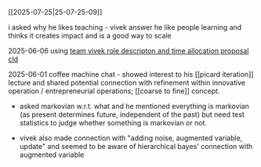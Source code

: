 [[2025-07-25|25-07-25-09]]

i asked why he likes teaching - vivek answer he like people learning and thinks it creates impact and is a good way to scale 


2025-06-06
using [team vivek role descripton and time allocation proposal cld](https://claude.ai/chat/39bd6e8a-ea64-4607-9cf0-8f2c7773ebf6)

2025-06-01
coffee machine chat - showed interest to his [[picard iteration]] lecture and shared potential connection with refinement within innovative operation / entrepreneurial operations; [[coarse to fine]] concept.

- asked markovian w.r.t. what and he mentioned everything is markovian (as present determines future, independent of the past) but need test statistics to judge whether something is markovian or not. 

- vivek also made connection with "adding noise, augmented variable, update" and seemed to be aware of hierarchical bayes' connection with augmented variable
